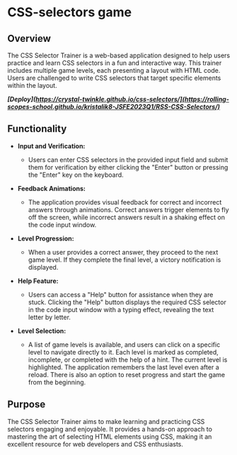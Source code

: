 
# CSS-selectors game 

## Overview

The CSS Selector Trainer is a web-based application designed to help users practice and learn CSS selectors in a fun and interactive way. This trainer includes multiple game levels, each presenting a layout with HTML code. Users are challenged to write CSS selectors that target specific elements within the layout. 

***[Deploy](https://crystal-twinkle.github.io/css-selectors/](https://rolling-scopes-school.github.io/kristalik8-JSFE2023Q1/RSS-CSS-Selectors/)***

## Functionality

- **Input and Verification:**
  - Users can enter CSS selectors in the provided input field and submit them for verification by either clicking the "Enter" button or pressing the "Enter" key on the keyboard.
  
- **Feedback Animations:**
  - The application provides visual feedback for correct and incorrect answers through animations. Correct answers trigger elements to fly off the screen, while incorrect answers result in a shaking effect on the code input window. 

- **Level Progression:**
  - When a user provides a correct answer, they proceed to the next game level. If they complete the final level, a victory notification is displayed.

- **Help Feature:**
  - Users can access a "Help" button for assistance when they are stuck. Clicking the "Help" button displays the required CSS selector in the code input window with a typing effect, revealing the text letter by letter.

- **Level Selection:**
  - A list of game levels is available, and users can click on a specific level to navigate directly to it. Each level is marked as completed, incomplete, or completed with the help of a hint. The current level is highlighted. The application remembers the last level even after a reload. There is also an option to reset progress and start the game from the beginning.

## Purpose

The CSS Selector Trainer aims to make learning and practicing CSS selectors engaging and enjoyable. It provides a hands-on approach to mastering the art of selecting HTML elements using CSS, making it an excellent resource for web developers and CSS enthusiasts.
